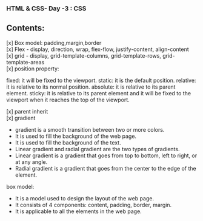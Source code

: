 ### HTML & CSS- Day -3 : CSS

## Contents:

[x] Box model: padding,margin,border  
[x] Flex - display, direction, wrap, flex-flow, justify-content, align-content  
[x] grid - display, grid-template-columns, grid-template-rows, grid-template-areas  
[x] position property:

fixed: it will be fixed to the viewport.
static: it is the default position.
relative: it is relative to its normal position.
absolute: it is relative to its parent element.
sticky: it is relative to its parent element and it will be fixed to the viewport when it reaches the top of the viewport.

[x] parent inherit  
[x] gradient

- gradient is a smooth transition between two or more colors.
- It is used to fill the background of the web page.
- It is used to fill the background of the text.
- Linear gradient and radial gradient are the two types of gradients.
- Linear gradient is a gradient that goes from top to bottom, left to right, or at any angle.
- Radial gradient is a gradient that goes from the center to the edge of the element.

box model:

- It is a model used to design the layout of the web page.
- It consists of 4 components: content, padding, border, margin.
- It is applicable to all the elements in the web page.

```

```
